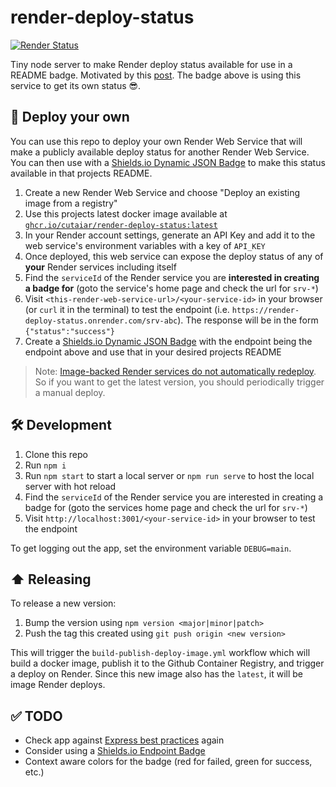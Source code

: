 # render-deploy-status
[![Render Status](https://img.shields.io/badge/dynamic/json?url=https%3A%2F%2Frender-deploy-status.onrender.com%2Fsrv-clhcej58td7s73bnn9p0&query=%24.status&style=flat-square&logo=Render&label=Render)](https://dashboard.render.com/web/srv-clhcej58td7s73bnn9p0)

Tiny node server to make Render deploy status available for use in a README badge. Motivated by this [post](https://community.render.com/t/any-way-to-export-render-com-deployment-status-as-status-badges/4520). The badge above is using this service to get its own status 😎.

## 🚁 Deploy your own

You can use this repo to deploy your own Render Web Service that will make a publicly available deploy status for another Render Web Service. You can then use with a [Shields.io Dynamic JSON Badge](https://shields.io/badges/dynamic-json-badge) to make this status available in that projects README.

1. Create a new Render Web Service and choose "Deploy an existing image from a registry"
2. Use this projects latest docker image available at [`ghcr.io/cutaiar/render-deploy-status:latest`](https://ghcr.io/cutaiar/render-deploy-status:latest)
3. In your Render account settings, generate an API Key and add it to the web service's environment variables with a key of `API_KEY`
4. Once deployed, this web service can expose the deploy status of any of **your** Render services including itself
5. Find the `serviceId` of the Render service you are **interested in creating a badge for** (goto the service's home page and check the url for `srv-*`)
6. Visit `<this-render-web-service-url>/<your-service-id>` in your browser (or `curl` it in the terminal) to test the endpoint (i.e. `https://render-deploy-status.onrender.com/srv-abc`). The response will be in the form `{"status":"success"}`
7. Create a [Shields.io Dynamic JSON Badge](https://shields.io/badges/dynamic-json-badge) with the endpoint being the endpoint above and use that in your desired projects README

> Note: [Image-backed Render services do not automatically redeploy](https://render.com/docs/deploy-an-image#triggering-a-deploy:~:text=Image%2Dbacked%20services%20do%20not%20automatically%20redeploy). So if you want to get the latest version, you should periodically trigger a manual deploy.

## 🛠️ Development

1. Clone this repo
2. Run `npm i`
3. Run `npm start` to start a local server or `npm run serve` to host the local server with hot reload
4. Find the `serviceId` of the Render service you are interested in creating a badge for (goto the services home page and check the url for `srv-*`)
5. Visit `http://localhost:3001/<your-service-id>` in your browser to test the endpoint

To get logging out the app, set the environment variable `DEBUG=main`.

## ⬆️ Releasing

To release a new version:

1. Bump the version using `npm version <major|minor|patch>`
2. Push the tag this created using `git push origin <new version>`

This will trigger the `build-publish-deploy-image.yml` workflow which will build a docker image, publish it to the Github Container Registry, and trigger a deploy on Render. Since this new image also has the `latest`, it will be image Render deploys.

## ✅ TODO

- Check app against [Express best practices](https://expressjs.com/en/advanced/best-practice-performance.html#set-node_env-to-production) again
- Consider using a [Shields.io Endpoint Badge](https://shields.io/badges/endpoint-badge)
- Context aware colors for the badge (red for failed, green for success, etc.)